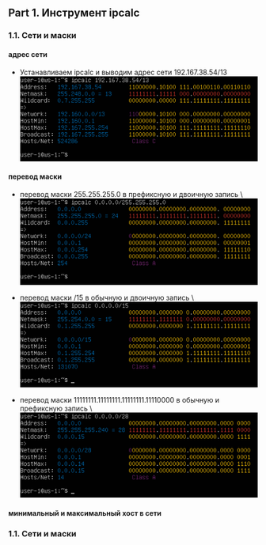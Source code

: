 ## Part 1. Инструмент ipcalc

### 1.1. Сети и маски

#### адрес сети
- Устанавливаем ipcalc и выводим адрес сети 192.167.38.54/13 \
![image](./images/part-1_task-1.1_1.png)

####  перевод маски
- перевод маски 255.255.255.0 в префиксную и двоичную запись \ 
![image](./images/part-1_task-1.1_2.1.png)

- перевод маски /15 в обычную и двоичную запись \ 
![image](./images/part-1_task-1.1_2.2.png)

- перевод маски 11111111.11111111.11111111.11110000 в обычную и префиксную запись \ 
![image](./images/part-1_task-1.1_2.3.png)

#### минимальный и максимальный хост в сети


### 1.1. Сети и маски
